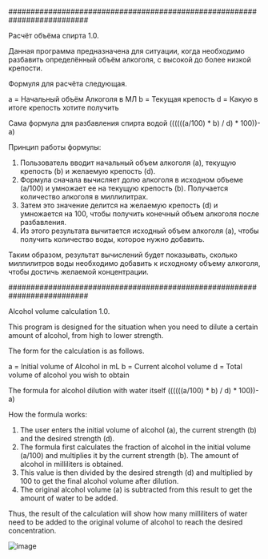 ##########################################################################

Расчёт объёма спирта 1.0.

Данная программа предназначена для ситуации, когда необходимо разбавить определённый объём алкоголя, с высокой до более низкой крепости. 

Формуля для расчёта следующая.

a = Начальный объём Алкоголя в МЛ
b = Текущая крепость
d = Какую в итоге крепость хотите получить

Сама формула для разбавления спирта водой
((((((a/100) * b) / d) * 100))-a)

Принцип работы формулы:

1) Пользователь вводит начальный объем алкоголя (a), текущую крепость (b) и желаемую крепость (d).
2) Формула сначала вычисляет долю алкоголя в исходном объеме (a/100) и умножает ее на текущую крепость (b). Получается количество алкоголя в миллилитрах.
3) Затем это значение делится на желаемую крепость (d) и умножается на 100, чтобы получить конечный объем алкоголя после разбавления.
4) Из этого результата вычитается исходный объем алкоголя (a), чтобы получить количество воды, которое нужно добавить.

Таким образом, результат вычислений будет показывать, сколько миллилитров воды необходимо добавить к исходному объему алкоголя, чтобы достичь желаемой концентрации.

##########################################################################

Alcohol volume calculation 1.0.

This program is designed for the situation when you need to dilute a certain amount of alcohol, from high to lower strength. 

The form for the calculation is as follows.

a = Initial volume of Alcohol in mL
b = Current alcohol volume
d = Total volume of alcohol you wish to obtain

The formula for alcohol dilution with water itself
((((((a/100) * b) / d) * 100))-a)

How the formula works:

1) The user enters the initial volume of alcohol (a), the current strength (b) and the desired strength (d).
2) The formula first calculates the fraction of alcohol in the initial volume (a/100) and multiplies it by the current strength (b). The amount of alcohol in milliliters is obtained.
3) This value is then divided by the desired strength (d) and multiplied by 100 to get the final alcohol volume after dilution.
4) The original alcohol volume (a) is subtracted from this result to get the amount of water to be added.

Thus, the result of the calculation will show how many milliliters of water need to be added to the original volume of alcohol to reach the desired concentration.

![image](https://github.com/KsyDark/Calculating-the-volume-of-alcohol/assets/57113088/e916e006-2a32-454d-88ca-62c03c52d2bd)

